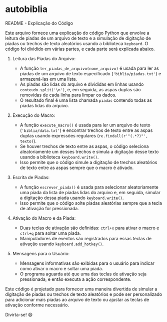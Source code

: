 # autobiblia
README - Explicação do Código

Este arquivo fornece uma explicação do código Python que envolve a leitura de piadas de um arquivo de texto e a simulação de digitação de piadas ou trechos de texto aleatórios usando a biblioteca `keyboard`. O código foi dividido em várias partes, e cada parte será explicada abaixo.

1. Leitura das Piadas do Arquivo:
   - A função `ler_piadas_de_arquivo(nome_arquivo)` é usada para ler as piadas de um arquivo de texto especificado (`'biblia/piadas.txt'`) e armazená-las em uma lista.
   - As piadas são lidas do arquivo e divididas em linhas usando `conteudo.split('\n')`, e, em seguida, as aspas duplas são removidas de cada linha para limpar os dados.
   - O resultado final é uma lista chamada `piadas` contendo todas as piadas lidas do arquivo.

2. Execução do Macro:
   - A função `execute_macro()` é usada para ler um arquivo de texto (`'biblia/data.txt'`) e encontrar trechos de texto entre as aspas duplas usando expressões regulares (`re.findall(r'"(.*?)"', texto)`).
   - Se houver trechos de texto entre as aspas, o código seleciona aleatoriamente um desses trechos e simula a digitação desse texto usando a biblioteca `keyboard.write()`.
   - Isso permite que o código simule a digitação de trechos aleatórios de texto entre as aspas sempre que o macro é ativado.

3. Escrita de Piadas:
   - A função `escrever_piada()` é usada para selecionar aleatoriamente uma piada da lista de piadas lidas do arquivo e, em seguida, simular a digitação dessa piada usando `keyboard.write()`.
   - Isso permite que o código solte piadas aleatórias sempre que a tecla de ativação for pressionada.

4. Ativação do Macro e da Piada:
   - Duas teclas de ativação são definidas: `ctrl+x` para ativar o macro e `ctrl+q` para soltar uma piada.
   - Manipuladores de eventos são registrados para essas teclas de ativação usando `keyboard.add_hotkey()`.

5. Mensagens para o Usuário:
   - Mensagens informativas são exibidas para o usuário para indicar como ativar o macro e soltar uma piada.
   - O programa aguarda até que uma das teclas de ativação seja pressionada, e então executa a ação correspondente.

Este código é projetado para fornecer uma maneira divertida de simular a digitação de piadas ou trechos de texto aleatórios e pode ser personalizado para adicionar mais piadas ao arquivo de texto ou ajustar as teclas de ativação conforme necessário.

Divirta-se! 😄
